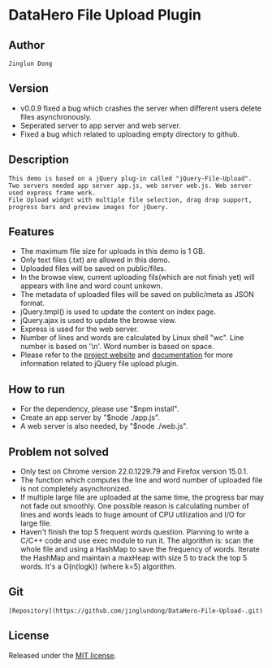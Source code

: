 # DataHero File Upload Plugin

## Author 
    Jinglun Dong 

## Version
+    v0.0.9 fixed a bug which crashes the server when different users delete files asynchronously. 
+    Seperated server to app server and web server.
+    Fixed a bug which related to uploading empty directory to github.
    
## Description
    This demo is based on a jQuery plug-in called "jQuery-File-Upload". 
    Two servers needed app server app.js, web server web.js. Web server used express frame work.
    File Upload widget with multiple file selection, drag drop support, progress bars and preview images for jQuery.

## Features
+   The maximum file size for uploads in this demo is 1 GB.
+   Only text files (.txt) are allowed in this demo.
+   Uploaded files will be saved on public/files.
+   In the browse view, current uploading fils(which are not finish yet) will appears with line and word count unkown.
+   The metadata of uploaded files will be saved on public/meta as JSON format.
+   jQuery.tmpl() is used to update the content on index page.
+   jQuery.ajax is used to update the browse view.
+   Express is used for the web server.
+   Number of lines and words are calculated by Linux shell "wc". Line number is based on '\n'. Word number is based on space.
+    Please refer to the [project website](https://github.com/blueimp/jQuery-File-Upload) and 
    [documentation](https://github.com/blueimp/jQuery-File-Upload/wiki"documentation) for more information related to jQuery file upload plugin.
    

## How to run
+    For the dependency, please use "$npm install".
+    Create an app server by "$node ./app.js".
+    A web server is also needed, by "$node ./web.js".

## Problem not solved
+    Only test on Chrome version 22.0.1229.79 and Firefox version 15.0.1.
+    The function which computes the line and word number of uploaded file is not completely asynchronized. 
+    If multiple large file are uploaded at the same time, the progress bar may not fade out smoothly. 
     One possible reason is calculating number of lines and words leads to huge amount of CPU utilization and I/O for large file.
+    Haven't finish the top 5 frequent words question. Planning to write a C/C++ code and use exec module to run it. 
     The algorithm is: scan the whole file and using a HashMap to save the frequency of words. 
     Iterate the HashMap and maintain a maxHeap with size 5 to track the top 5 words. 
     It's a O(n(logk)) (where k=5) algorithm.

## Git
    [Repository](https://github.com/jinglundong/DataHero-File-Upload-.git)

## License
Released under the [MIT license](http://www.opensource.org/licenses/MIT).

